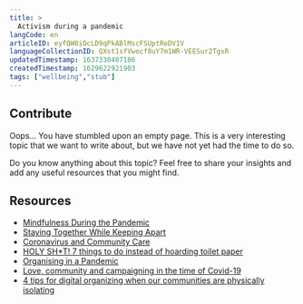 ```yaml
---
title: >
  Activism during a pandemic
langCode: en
articleID: eyfQW0iOcLD9qPkABlMscFSUptReDV1V
languageCollectionID: QXst1sfVwocf8uY7m1WR-VEESur2TgxR
updatedTimestamp: 1637330407186
createdTimestamp: 1629622921903
tags: ["wellbeing","stub"]
---
```


## **Contribute**

Oops… You have stumbled upon an empty page. This is a very interesting topic that we want to write about, but we have not yet had the time to do so.

Do you know anything about this topic? Feel free to share your insights and add any useful resources that you might find.

## Resources

-   [Mindfulness During the Pandemic](https://commonslibrary.org/mindfulness-during-the-pandemic/)
-   [Staying Together While Keeping Apart](https://commonslibrary.org/staying-together-while-keeping-apart/)
-   [Coronavirus and Community Care](https://commonslibrary.org/coronavirus-and-community-care/)
-   [HOLY SH\*T! 7 things to do instead of hoarding toilet paper](https://wagingnonviolence.org/2020/03/beautiful-trouble-guide-activism-coronavirus/)
-   [Organising in a Pandemic](https://commonslibrary.org/organising-in-a-pandemic/)
-   [Love, community and campaigning in the time of Covid-19](https://commonslibrary.org/love-community-and-campaigning-in-the-time-of-covid-19/)
-   [4 tips for digital organizing when our communities are physically isolating](https://commonslibrary.org/4-tips-for-digital-organizing-when-our-communities-are-physically-isolating/)
